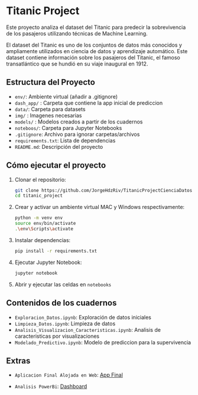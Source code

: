 # Titanic Project

Este proyecto analiza el dataset del Titanic para predecir la sobrevivencia de los pasajeros utilizando técnicas de Machine Learning.

El dataset del Titanic es uno de los conjuntos de datos más conocidos y ampliamente utilizados en ciencia de datos y aprendizaje automático. Este dataset contiene información sobre los pasajeros del Titanic, el famoso transatlántico que se hundió en su viaje inaugural en 1912.

## Estructura del Proyecto

- `env/`: Ambiente virtual (añadir a .gitignore)
- `dash_app/` : Carpeta que contiene la app inicial de prediccion
- `data/`: Carpeta para datasets
- `img/` : Imagenes necesarias
- `models/` : Modelos creados a partir de los cuadernos
- `noteboos/`: Carpeta para Jupyter Notebooks
- `.gitignore`: Archivo para ignorar carpetas/archivos
- `requirements.txt`: Lista de dependencias
- `README.md`: Descripción del proyecto

## Cómo ejecutar el proyecto

1. Clonar el repositorio:

   ```bash
   git clone https://github.com/JorgeHdzRiv/TitanicProjectCienciaDatos
   cd titanic_project

2. Crear y activar un ambiente virtual MAC y Windows respectivamente:

    ```bash
    python -m venv env
    source env/bin/activate  
    .\env\Scripts\activate

3. Instalar dependencias:

    ```bash
    pip install -r requirements.txt

4. Ejecutar Jupyter Notebook:

    ```bash
    jupyter notebook

5. Abrir y ejecutar las celdas en `notebooks`

## Contenidos de los cuadernos
- `Exploracion_Datos.ipynb`: Exploración de datos iniciales
- `Limpieza_Datos.ipynb`: Limpieza de datos
- `Analisis_Visualizacion_Caracteristicas.ipynb`: Analisis de caracteristicas por visualizaciones
- `Modelado_Predictivo.ipynb`: Modelo de prediccion para la supervivencia

## Extras
- `Aplicacion Final Alojada en Web`: [App Final](https://titanic-app-dash.onrender.com)

- `Analisis PowerBi`: [Dashboard]()

